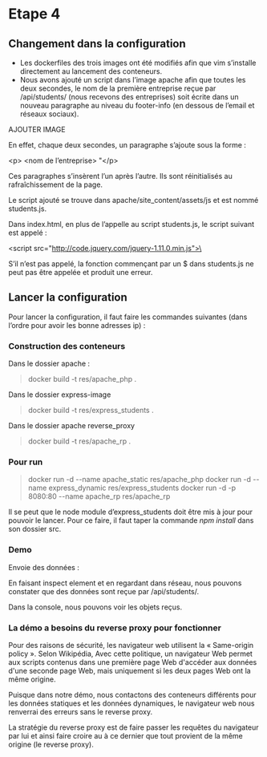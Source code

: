 # Etape 4

## Changement dans la configuration

 - Les dockerfiles des trois images ont été modifiés afin que vim s’installe
   directement au lancement des conteneurs.
 - Nous avons ajouté un script dans l’image apache afin que toutes les
   deux secondes, le nom de la première entreprise reçue par
   /api/students/ (nous recevons des entreprises) soit écrite dans un
   nouveau paragraphe au niveau du footer-info (en dessous de l’email et
   réseaux sociaux).

AJOUTER IMAGE

En effet, chaque deux secondes, un paragraphe s’ajoute sous la forme :

\<p> <nom de l’entreprise> "\</p>

Ces paragraphes s’insèrent l’un après l’autre. Ils sont réinitialisés au rafraîchissement de la page.

Le script ajouté se trouve dans apache/site_content/assets/js et est nommé students.js.

Dans index.html, en plus de l’appelle au script students.js, le script suivant est appelé :

\<script src="http://code.jquery.com/jquery-1.11.0.min.js">\</script>

S’il n’est pas appelé, la fonction commençant par un $ dans students.js ne peut pas être appelée et produit une erreur.
## Lancer la configuration
Pour lancer la configuration, il faut faire les commandes suivantes (dans l’ordre pour avoir les bonne adresses ip) :

### Construction des conteneurs
Dans le dossier apache :

>docker build -t res/apache_php .

Dans le dossier express-image

>docker build -t res/express_students .

Dans le dossier apache reverse_proxy

> docker build -t res/apache_rp .

### Pour run

> docker run -d --name apache_static res/apache_php
> docker run -d --name express_dynamic res/express_students
> docker run -d -p 8080:80 --name apache_rp res/apache_rp

Il se peut que le node module d’express_students doit être mis à jour pour pouvoir le lancer. Pour ce faire, il faut taper la commande *npm install* dans son dossier src.
### Demo
Envoie des données :

En faisant inspect element et en regardant dans réseau, nous pouvons constater que des données sont reçue par /api/students/.

Dans la console, nous pouvons voir les objets reçus.

### La démo a besoins du reverse proxy pour fonctionner

Pour des raisons de sécurité, les navigateur web utilisent la « Same-origin policy ». Selon Wikipédia, Avec cette politique, un navigateur Web permet aux scripts contenus dans une première page Web d'accéder aux données d'une seconde page Web, mais uniquement si les deux pages Web ont la même origine.

Puisque dans notre démo, nous contactons des conteneurs différents pour les données statiques et les données dynamiques, le navigateur web nous renverrai des erreurs sans le reverse proxy.

La stratégie du reverse proxy est de faire passer les requêtes du navigateur par lui et ainsi faire croire au à ce dernier que tout provient de la même origine (le reverse proxy).



